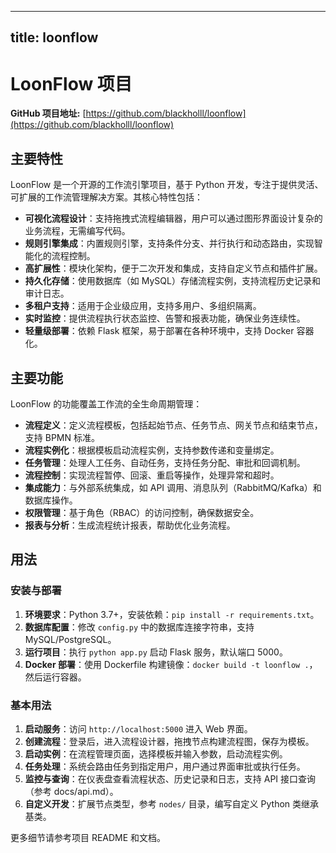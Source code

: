 
---
title: loonflow
---

# LoonFlow 项目

**GitHub 项目地址:** [https://github.com/blackholll/loonflow](https://github.com/blackholll/loonflow)

## 主要特性
LoonFlow 是一个开源的工作流引擎项目，基于 Python 开发，专注于提供灵活、可扩展的工作流管理解决方案。其核心特性包括：
- **可视化流程设计**：支持拖拽式流程编辑器，用户可以通过图形界面设计复杂的业务流程，无需编写代码。
- **规则引擎集成**：内置规则引擎，支持条件分支、并行执行和动态路由，实现智能化的流程控制。
- **高扩展性**：模块化架构，便于二次开发和集成，支持自定义节点和插件扩展。
- **持久化存储**：使用数据库（如 MySQL）存储流程实例，支持流程历史记录和审计日志。
- **多租户支持**：适用于企业级应用，支持多用户、多组织隔离。
- **实时监控**：提供流程执行状态监控、告警和报表功能，确保业务连续性。
- **轻量级部署**：依赖 Flask 框架，易于部署在各种环境中，支持 Docker 容器化。

## 主要功能
LoonFlow 的功能覆盖工作流的全生命周期管理：
- **流程定义**：定义流程模板，包括起始节点、任务节点、网关节点和结束节点，支持 BPMN 标准。
- **流程实例化**：根据模板启动流程实例，支持参数传递和变量绑定。
- **任务管理**：处理人工任务、自动任务，支持任务分配、审批和回调机制。
- **流程控制**：实现流程暂停、回滚、重启等操作，处理异常和超时。
- **集成能力**：与外部系统集成，如 API 调用、消息队列（RabbitMQ/Kafka）和数据库操作。
- **权限管理**：基于角色（RBAC）的访问控制，确保数据安全。
- **报表与分析**：生成流程统计报表，帮助优化业务流程。

## 用法
### 安装与部署
1. **环境要求**：Python 3.7+，安装依赖：`pip install -r requirements.txt`。
2. **数据库配置**：修改 `config.py` 中的数据库连接字符串，支持 MySQL/PostgreSQL。
3. **运行项目**：执行 `python app.py` 启动 Flask 服务，默认端口 5000。
4. **Docker 部署**：使用 Dockerfile 构建镜像：`docker build -t loonflow .`，然后运行容器。

### 基本用法
1. **启动服务**：访问 `http://localhost:5000` 进入 Web 界面。
2. **创建流程**：登录后，进入流程设计器，拖拽节点构建流程图，保存为模板。
3. **启动实例**：在流程管理页面，选择模板并输入参数，启动流程实例。
4. **任务处理**：系统会路由任务到指定用户，用户通过界面审批或执行任务。
5. **监控与查询**：在仪表盘查看流程状态、历史记录和日志，支持 API 接口查询（参考 docs/api.md）。
6. **自定义开发**：扩展节点类型，参考 `nodes/` 目录，编写自定义 Python 类继承基类。

更多细节请参考项目 README 和文档。
